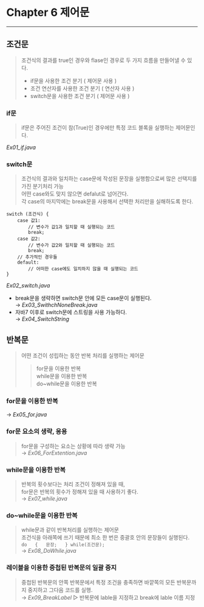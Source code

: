 # Chapter 6 제어문

---
## 조건문
> 조건식의 결과를 true인 경우와 flase인 경우로 두 가지 흐름을 만들어낼 수 있다.
> + if문을 사용한 조건 분기 ( 제어문 사용 )
> + 조건 연산자를 사용한 조건 분기 ( 연산자 사용 )
> + switch문을 사용한 조건 분기 ( 제어문 사용 )

### if문
> if문은 주어진 조건이 참(True)인 경우에만 특정 코드 블록을 실행하는 제어문인다.

*Ex01_if.java*

### switch문
>조건식의 결과와 일치하는 case문에 작성된 문장을 실행함으로써 많은 선택지를 가진 분기처리 가능  
>어떤 case와도 맞지 않으면 defalut로 넘어간다.  
> 각 case의 마지막에는 break문을 사용해서 선택한 처리만을 실해하도록 한다.
>
```
switch (조건식) {
    case 값1:
        // 변수가 값1과 일치할 때 실행되는 코드
        break;
    case 값2:
        // 변수가 값2와 일치할 때 실행되는 코드
        break;
    // 추가적인 경우들
    default:
        // 어떠한 case에도 일치하지 않을 때 실행되는 코드
}
```
*Ex02_switch.java*  

+ break문을 생략하면 switch문 안에 모든 case문이 실행된다.  
→ *Ex03_SwithchNoneBreak.java*  
+ 자바7 이후로 switch문에 스트링을 사용 가능하다.  
→ *Ex04_SwitchString*

## 반복문
> 어떤 조건이 성립하는 동안 반복 처리를 실행하는 제어문
>> for문을 이용한 반복  
>> while문을 이용한 반복  
>> do~while문을 이용한 반복

### for문을 이용한 반복
→ *Ex05_for.java*

### for문 요소의 생략, 응용
> for문을 구성하는 요소는 상황에 따라 생략 가능  
> → *Ex06_ForExtention.java*

### while문을 이용한 반복
> 반복의 횟수보다는 처리 조건이 정해져 있을 때,  
> for문은 반복의 횟수가 정해져 있을 때 사용하기 좋다.  
> → *Ex07_while.java*

### do~while문을 이용한 반복
> while문과 같이 반복처리를 실행하는 제어문  
> 조건식을 아래쪽에 쓰기 때문에 최소 한 번은 중괄호 안의 문장들이 실행된다.  
``do  
> {  
> 문장;  
> } while(조건문);``  
> → *Ex08_DoWhile.java*

### 레이블을 이용한 중첩된 반복문의 일괄 중지
> 중첩된 반복문의 안쪽 반복문에서 특정 조건을 충족하면 바깥쪽의 모든 반복문까지 중지하고 그다음 코드를 실행.  
> → *Ex09_BreakLabel* ▷ 반복문에 lable을 지정하고 break에 lable 이름 지정
>